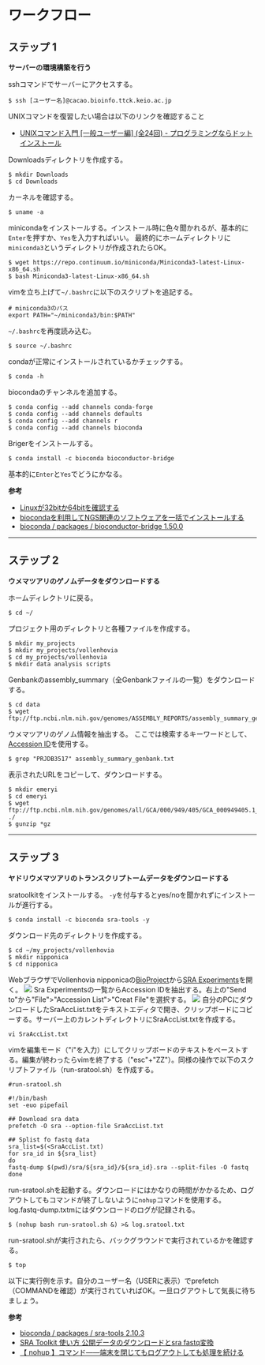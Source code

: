 # ワークフロー

## ステップ 1
**サーバーの環境構築を行う**

sshコマンドでサーバーにアクセスする。
```
$ ssh [ユーザー名]@cacao.bioinfo.ttck.keio.ac.jp
```
UNIXコマンドを復習したい場合は以下のリンクを確認すること
- [UNIXコマンド入門 [一般ユーザー編] (全24回) - プログラミングならドットインストール](https://dotinstall.com/lessons/basic_unix_v2)

Downloadsディレクトリを作成する。
```
$ mkdir Downloads
$ cd Downloads
```

カーネルを確認する。
```
$ uname -a
```
minicondaをインストールする。インストール時に色々聞かれるが、基本的に`Enter`を押すか、`Yes`を入力すればいい。
最終的にホームディレクトリに`miniconda3`というディレクトリが作成されたらOK。
```
$ wget https://repo.continuum.io/miniconda/Miniconda3-latest-Linux-x86_64.sh
$ bash Miniconda3-latest-Linux-x86_64.sh
```
vimを立ち上げて`~/.bashrc`に以下のスクリプトを追記する。
```
# miniconda3のパス
export PATH="~/miniconda3/bin:$PATH"
```
`~/.bashrc`を再度読み込む。
```
$ source ~/.bashrc
```
condaが正常にインストールされているかチェックする。
```
$ conda -h
```
biocondaのチャンネルを追加する。
```
$ conda config --add channels conda-forge
$ conda config --add channels defaults
$ conda config --add channels r
$ conda config --add channels bioconda
```
Brigerをインストールする。
```
$ conda install -c bioconda bioconductor-bridge
```
基本的に`Enter`と`Yes`でどうにかなる。

**参考**
- [Linuxが32bitか64bitを確認する](https://linux.just4fun.biz/?%E9%80%86%E5%BC%95%E3%81%8DUNIX%E3%82%B3%E3%83%9E%E3%83%B3%E3%83%89/Linux%E3%81%8C32bit%E3%81%8B64bit%E3%82%92%E7%A2%BA%E8%AA%8D%E3%81%99%E3%82%8B)
- [biocondaを利用してNGS関連のソフトウェアを一括でインストールする](http://imamachi-n.hatenablog.com/entry/2017/01/14/212719)
- [bioconda / packages / bioconductor-bridge 1.50.0](https://anaconda.org/bioconda/bioconductor-bridge)

---
## ステップ 2
**ウメマツアリのゲノムデータをダウンロードする**

ホームディレクトリに戻る。
```
$ cd ~/
```
プロジェクト用のディレクトリと各種ファイルを作成する。
```
$ mkdir my_projects
$ mkdir my_projects/vollenhovia
$ cd my_projects/vollenhovia
$ mkdir data analysis scripts
```
Genbankのassembly_summary（全Genbankファイルの一覧）をダウンロードする。
```
$ cd data
$ wget ftp://ftp.ncbi.nlm.nih.gov/genomes/ASSEMBLY_REPORTS/assembly_summary_genbank.txt
```
ウメマツアリのゲノム情報を抽出する。
ここでは検索するキーワードとして、[Accession ID](https://www.ncbi.nlm.nih.gov/bioproject/275948)を使用する。
```
$ grep "PRJDB3517" assembly_summary_genbank.txt
```
表示されたURLをコピーして、ダウンロードする。
```
$ mkdir emeryi
$ cd emeryi
$ wget ftp://ftp.ncbi.nlm.nih.gov/genomes/all/GCA/000/949/405/GCA_000949405.1_V.emery_V1.0/*gz ./
$ gunzip *gz
```

---
## ステップ 3
**ヤドリウメマツアリのトランスクリプトームデータをダウンロードする**

sratoolkitをインストールする。
`-y`を付与するとyes/noを聞かれずにインストールが進行する。
```
$ conda install -c bioconda sra-tools -y
```
ダウンロード先のディレクトリを作成する。
```
$ cd ~/my_projects/vollenhovia
$ mkdir nipponica
$ cd nipponica
```
WebブラウザでVollenhovia nipponicaの[BioProject](https://www.ncbi.nlm.nih.gov/bioproject/?term=422773)から[SRA Experiments](https://www.ncbi.nlm.nih.gov/sra?linkname=bioproject_sra_all&from_uid=422773)を開く。
![](https://i.gyazo.com/982a1a6ddfff798b214688c7e7b08cab.png)
Sra Experimentsの一覧からAccession IDを抽出する。右上の"Send to"から"File">"Accession List">"Creat File"を選択する。
![](https://i.gyazo.com/238b04c139f76c847f6c0aa8e975338b.png)
自分のPCにダウンロードしたSraAccList.txtをテキストエディタで開き、クリップボードにコピーする。サーバー上のカレントディレクトリにSraAccList.txtを作成する。
```
vi SraAccList.txt
```
vimを編集モード（"i"を入力）にしてクリップボードのテキストをペーストする。編集が終わったらvimを終了する（"esc"+"ZZ"）。同様の操作で以下のスクリプトファイル（run-sratool.sh）を作成する。
```
#run-sratool.sh

#!/bin/bash
set -euo pipefail

## Download sra data
prefetch -O sra --option-file SraAccList.txt

## Splist fo fastq data
sra_list=$(<SraAccList.txt)
for sra_id in ${sra_list}
do
fastq-dump $(pwd)/sra/${sra_id}/${sra_id}.sra --split-files -O fastq
done
```
run-sratool.shを起動する。ダウンロードにはかなりの時間がかかるため、ログアウトしてもコマンドが終了しないように`nohup`コマンドを使用する。log.fastq-dump.txtmにはダウンロードのログが記録される。
```
$ (nohup bash run-sratool.sh &) >& log.sratool.txt
```
run-sratool.shが実行されたら、バックグラウンドで実行されているかを確認する。
```
$ top
```
以下に実行例を示す。自分のユーザー名（USERに表示）でprefetch（COMMANDを確認）が実行されていればOK。一旦ログアウトして気長に待ちましょう。

**参考**
- [bioconda / packages / sra-tools 2.10.3](https://anaconda.org/bioconda/sra-tools)
- [SRA Toolkit 使い方 公開データのダウンロードとsra fastq変換](http://bioinfo-dojo.net/2017/04/19/sra-toolkit_data_download_sra_fastq/)
- [【 nohup 】コマンド――端末を閉じてもログアウトしても処理を続ける](https://www.atmarkit.co.jp/ait/articles/1708/24/news022.html)
